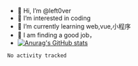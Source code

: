 - 👋 Hi, I’m @left0ver
- 👀 I’m interested in coding
- 🌱 I’m currently learning web,vue,小程序
- 💞️ I am finding a good job，
- [![Anurag's GitHub stats](https://github-readme-stats.vercel.app/api?username=left0ver&show_icons=true&theme=gruvbox)](https://github.com/anuraghazra/github-readme-stats)

<!--START_SECTION:waka-->

```text
No activity tracked
```

<!--END_SECTION:waka-->

